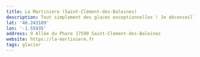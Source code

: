 ```yaml
---
title: La Martiniere (Saint-Clément-des-Baleines)
description: Tout simplement des glaces exceptionnelles ! Je déconseille la glace à l'huitre 🤢.
lat: '46.243189'
lon: '-1.55935'
address: 9 Allée du Phare 17590 Saint-Clément-des-Baleines
website: https://la-martiniere.fr
tags: glacier
---
```

